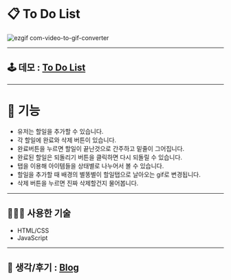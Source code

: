 # 📋 To Do List

![ezgif com-video-to-gif-converter](https://github.com/SpringDream0406/noonaToDo/assets/150095756/32423a85-551d-4998-a16b-43e13533c9ee)
<hr>

## 🕹️ 데모 : [To Do List](https://noonatodo.netlify.app/)
<hr>


# 🦾 기능
- 유저는 할일을 추가할 수 있습니다.
- 각 할일에 완료와 삭제 버튼이 있습니다.
- 완료버튼을 누르면 할일이 끝난것으로 간주하고 밑줄이 그어집니다.
- 완료된 할일은 되돌리기 버튼을 클릭하면 다시 되돌릴 수 있습니다.
- 탭을 이용해 아이템들을 상태별로 나누어서 볼 수 있습니다.
- 할일을 추가할 때 배경의 별똥별이 할일탭으로 날아오는 gif로 변경됩니다.
- 삭제 버튼을 누르면 진짜 삭제할건지 물어봅니다.
<hr>
  
## 👨🏻‍💻 사용한 기술
- HTML/CSS
- JavaScript
<hr>


## 💭 생각/후기 : [Blog](https://springdream0406.tistory.com/15)
